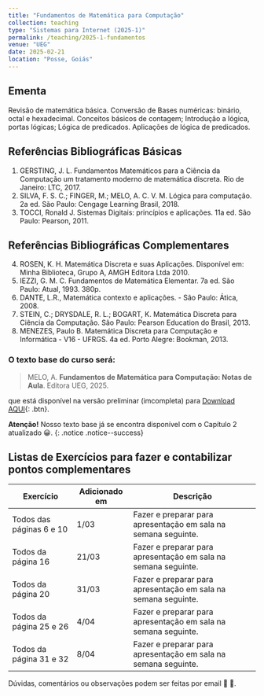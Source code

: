 ```yaml
---
title: "Fundamentos de Matemática para Computação"
collection: teaching
type: "Sistemas para Internet (2025-1)"
permalink: /teaching/2025-1-fundamentos
venue: "UEG"
date: 2025-02-21
location: "Posse, Goiás"
---
```


## Ementa 
Revisão de matemática básica. Conversão de Bases numéricas: binário, octal e hexadecimal. Conceitos básicos de contagem; Introdução a lógica, portas
lógicas; Lógica de predicados. Aplicações de lógica de predicados. 

## Referências Bibliográficas Básicas

1. GERSTING, J. L. Fundamentos Matemáticos para a Ciência da Computação um tratamento moderno de matemática discreta. Rio de Janeiro: LTC, 2017.
2. SILVA, F. S. C.; FINGER, M.; MELO, A. C. V. M. Lógica para computação. 2a ed. São Paulo: Cengage Learning Brasil, 2018.
3. TOCCI, Ronald J. Sistemas Digitais: princípios e aplicações. 11a ed. São Paulo: Pearson, 2011.

## Referências Bibliográficas Complementares

4. ROSEN, K. H. Matemática Discreta e suas Aplicações. Disponível em: Minha Biblioteca, Grupo A, AMGH Editora Ltda 2010.
5. IEZZI, G. M. C. Fundamentos de Matemática Elementar. 7a ed. São Paulo: Atual, 1993. 380p.
6. DANTE, L.R., Matemática contexto e aplicações. - São Paulo: Ática, 2008.
7. STEIN, C.; DRYSDALE, R. L.; BOGART, K. Matemática Discreta para Ciência da Computação. São Paulo: Pearson Education do Brasil, 2013.
8. MENEZES, Paulo B. Matemática Discreta para Computação e Informática - V16 - UFRGS. 4a ed. Porto Alegre: Bookman, 2013.


### O texto base do curso será:
 
   > MELO, A. ​**Fundamentos de Matemática para Computação: Notas de Aula**.​ Editora UEG, 2025. 

 que está disponível na versão preliminar (imcompleta) para [Download AQUI](https://antmelo.github.io/files/capF-0.2.pdf){: .btn}.

 **Atenção!** Nosso texto base já se encontra disponível com o Capítulo 2 atualizado &#128512;.
{: .notice .notice--success}

## Listas de Exercícios para fazer e contabilizar pontos complementares

| Exercício           | Adicionado em   |              Descrição                                                |
| --------         | ------ | ------------------------------------------------------------ |
| Todos das páginas 6 e 10 | 1/03   | Fazer e preparar para apresentação em sala na semana seguinte.   |
| Todos da página 16  | 21/03   | Fazer e preparar para apresentação em sala na semana seguinte.   |
| Todos da página 20  | 31/03   | Fazer e preparar para apresentação em sala na semana seguinte.   |
| Todos da página 25 e 26  | 4/04   | Fazer e preparar para apresentação em sala na semana seguinte.   |
| Todos da página 31 e 32  | 8/04   | Fazer e preparar para apresentação em sala na semana seguinte.   |
   
   Dúvidas, comentários ou observações podem ser feitas por email &#129488; &#129303;.

